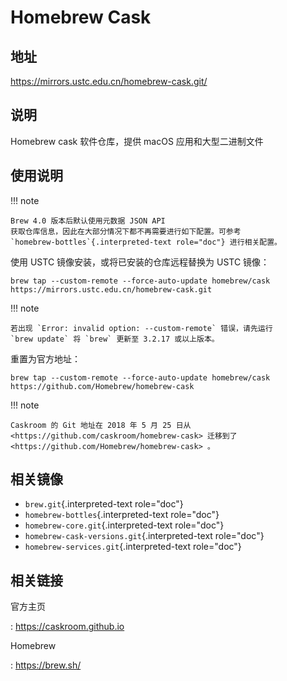 # Homebrew Cask

## 地址

<https://mirrors.ustc.edu.cn/homebrew-cask.git/>

## 说明

Homebrew cask 软件仓库，提供 macOS 应用和大型二进制文件

## 使用说明

!!! note

    Brew 4.0 版本后默认使用元数据 JSON API
    获取仓库信息，因此在大部分情况下都不再需要进行如下配置。可参考
    `homebrew-bottles`{.interpreted-text role="doc"} 进行相关配置。

使用 USTC 镜像安装，或将已安装的仓库远程替换为 USTC 镜像：

    brew tap --custom-remote --force-auto-update homebrew/cask https://mirrors.ustc.edu.cn/homebrew-cask.git

!!! note

    若出现 `Error: invalid option: --custom-remote` 错误，请先运行
    `brew update` 将 `brew` 更新至 3.2.17 或以上版本。

重置为官方地址：

    brew tap --custom-remote --force-auto-update homebrew/cask https://github.com/Homebrew/homebrew-cask

!!! note

    Caskroom 的 Git 地址在 2018 年 5 月 25 日从
    <https://github.com/caskroom/homebrew-cask> 迁移到了
    <https://github.com/Homebrew/homebrew-cask> 。

## 相关镜像

-   `brew.git`{.interpreted-text role="doc"}
-   `homebrew-bottles`{.interpreted-text role="doc"}
-   `homebrew-core.git`{.interpreted-text role="doc"}
-   `homebrew-cask-versions.git`{.interpreted-text role="doc"}
-   `homebrew-services.git`{.interpreted-text role="doc"}

## 相关链接

官方主页

:   <https://caskroom.github.io>

Homebrew

:   <https://brew.sh/>
